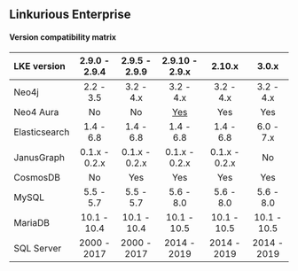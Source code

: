 ## Linkurious Enterprise

#### Version compatibility matrix

| LKE version   | 2.9.0 - 2.9.4 | 2.9.5 - 2.9.9 | 2.9.10 - 2.9.x | 2.10.x        | 3.0.x       |
|:--------------|:-------------:|:-------------:|:--------------:|:-------------:|:-----------:|
| Neo4j         | 2.2 - 3.5     | 3.2 - 4.x     | 3.2 - 4.x      | 3.2 - 4.x     | 3.2 - 4.x   |
| Neo4 Aura     | No            | No            | [Yes][1]       | Yes           | Yes         |
| Elasticsearch | 1.4 - 6.8     | 1.4 - 6.8     | 1.4 - 6.8      | 1.4 - 6.8     | 6.0 - 7.x   |
| JanusGraph    | 0.1.x - 0.2.x | 0.1.x - 0.2.x | 0.1.x - 0.2.x  | 0.1.x - 0.2.x | No          |
| CosmosDB      | No            | Yes           | Yes            | Yes           | Yes         |
| MySQL         | 5.5 - 5.7     | 5.5 - 5.7     | 5.6 - 8.0      | 5.6 - 8.0     | 5.6 - 8.0   |
| MariaDB       | 10.1 - 10.4   | 10.1 - 10.4   | 10.1 - 10.5    | 10.1 - 10.5   | 10.1 - 10.5 | 
| SQL Server    | 2000 - 2017   | 2000 - 2017   | 2014 - 2019    | 2014 - 2019   | 2014 - 2019 |

[1]: https://doc.linkurio.us/admin-manual/2.9.10/release-notes/

